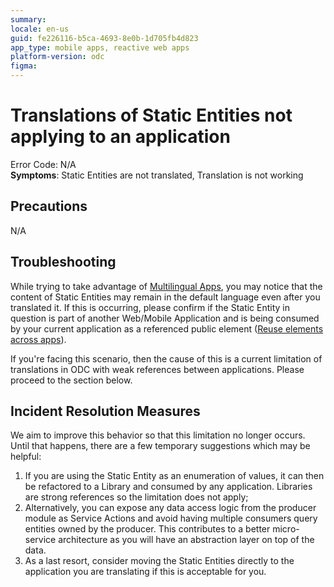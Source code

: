 ```yaml
---
summary: 
locale: en-us
guid: fe226116-b5ca-4693-8e0b-1d705fb4d823
app_type: mobile apps, reactive web apps
platform-version: odc
figma:
---
```


# Translations of Static Entities not applying to an application

<p>Error Code: N/A<br/>
<strong>Symptoms</strong>: Static Entities are not translated, Translation is not working</p>

<h2>Precautions</h2>
 
<p>N/A</p>

<h2>Troubleshooting</h2>

<p>While trying to take advantage of <a href="https://success.outsystems.com/documentation/outsystems_developer_cloud/building_apps/multilingual_apps/">Multilingual Apps</a>, you may notice that the content of Static Entities may remain in the default language even after you translated it. If this is occurring, please confirm if the Static Entity in question is part of another Web/Mobile Application and is being consumed by your current application as a referenced public element (<a href="https://success.outsystems.com/documentation/outsystems_developer_cloud/app_architecture/reuse_elements_across_apps/">Reuse elements across apps</a>).</p>

<p>If you're facing this scenario, then the cause of this is a current limitation of translations in ODC with weak references between applications. Please proceed to the section below.</p>

<h2>Incident Resolution Measures</h2>

<p>We aim to improve this behavior so that this limitation no longer occurs. Until that happens, there are a few temporary suggestions which may be helpful:</p>

<ol>
    <li>If you are using the Static Entity as an enumeration of values, it can then be refactored to a Library and consumed by any application. Libraries are strong references so the limitation does not apply;</li>
    <li>Alternatively, you can expose any data access logic from the producer module as Service Actions and avoid having multiple consumers query entities owned by the producer. This contributes to a better micro-service architecture as you will have an abstraction layer on top of the data.</li>
    <li>As a last resort, consider moving the Static Entities directly to the application you are translating if this is acceptable for you.</li>
</ol>
